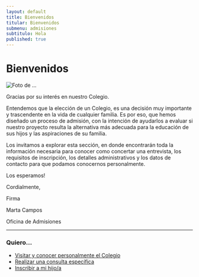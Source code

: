 ```yaml
---
layout: default
title: Bienvenidos
titular: Bienvenidos
submenu: admisiones
subtitulo: Hola
published: true
---
```


# Bienvenidos
 
![Foto de ...](http://placeimg.com/720/300/arch)

Gracias por su interés en nuestro Colegio.  

Entendemos  que la elección de un Colegio, es una decisión  muy importante y trascendente en la vida de cualquier familia. Es por eso, que hemos diseñado un proceso de admisión, con la intención de ayudarlos a evaluar si nuestro proyecto resulta la alternativa más adecuada para la educación de sus hijos y las aspiraciones de su familia. 

Los invitamos a explorar esta sección, en donde encontrarán toda la información necesaria para conocer como concertar una entrevista, los requisitos de inscripción, los detalles administrativos  y los datos de contacto para que podamos conocernos personalmente. 

Los esperamos!

Cordialmente,

Firma

Marta Campos 

Oficina de Admisiones

--- 

### Quiero...
- [Visitar y conocer personalmente el Colegio](/admisiones/entrevista) 
- [Realizar una consulta específica](/admisiones/contacto)
- [Inscribir a mi hijo/a](/admisiones/proceso)